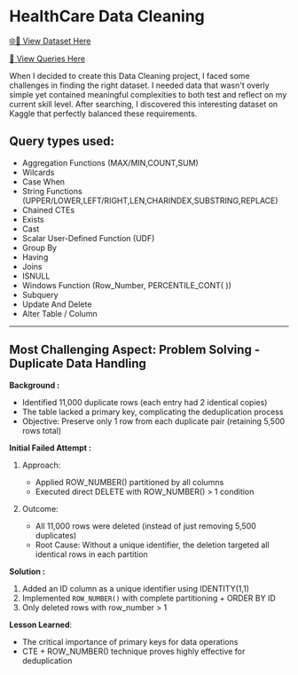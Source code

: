 
# HealthCare Data Cleaning 

[🌐🔗 View Dataset Here](https://www.kaggle.com/datasets/prasad22/healthcare-dataset)

[📃 View Queries Here](HealthCare%20Data%20Cleaning%20Queries.md)


When I decided to create this Data Cleaning project, I faced some challenges in finding the right dataset. I needed data that
wasn't overly simple yet contained meaningful complexities to both test and reflect on my current skill level. After searching, 
I discovered this interesting dataset on Kaggle that perfectly balanced these requirements.

## Query types used:

- Aggregation Functions (MAX/MIN,COUNT,SUM)
- Wilcards
- Case When
- String Functions (UPPER/LOWER,LEFT/RIGHT,LEN,CHARINDEX,SUBSTRING,REPLACE)
- Chained CTEs
- Exists
- Cast
- Scalar User-Defined Function (UDF)
- Group By
- Having
- Joins
- ISNULL
- Windows Function (Row_Number, PERCENTILE_CONT( ))
- Subquery
- Update And Delete
- Alter Table / Column

----

## Most Challenging Aspect: Problem Solving - Duplicate Data Handling

**Background :**
- Identified 11,000 duplicate rows (each entry had 2 identical copies)
- The table lacked a primary key, complicating the deduplication process
- Objective: Preserve only 1 row from each duplicate pair (retaining 5,500 rows total)

**Initial Failed Attempt :**
1. Approach:
   - Applied ROW_NUMBER() partitioned by all columns
   - Executed direct DELETE with ROW_NUMBER() > 1 condition

2. Outcome:
   - All 11,000 rows were deleted (instead of just removing 5,500 duplicates)
   - Root Cause: Without a unique identifier, the deletion targeted all identical rows in each partition

**Solution :**
1. Added an ID column as a unique identifier using IDENTITY(1,1)
2. Implemented `ROW_NUMBER()` with complete partitioning + ORDER BY ID
3. Only deleted rows with row_number > 1

**Lesson Learned**:
- The critical importance of primary keys for data operations
- CTE + ROW_NUMBER() technique proves highly effective for deduplication

